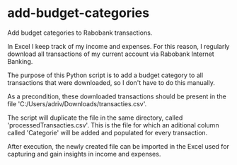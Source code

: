 # add-budget-categories
Add budget categories to Rabobank transactions.

In Excel I keep track of my income and expenses. For this reason, I regularly download all transactions of my current account via Rabobank Internet Banking.

The purpose of this Python script is to add a budget category to all transactions that were downloaded, so I don't have to do this manually.

As a precondition, these downloaded transactions should be present in the file 'C:/Users/adriv/Downloads/transacties.csv'.

The script will duplicate the file in the same directory, called 'processedTransacties.csv'. This is the file for which an aditional column called 'Categorie' will be added and populated for every transaction.

After execution, the newly created file can be imported in the Excel used for capturing and gain insights in income and expenses.
